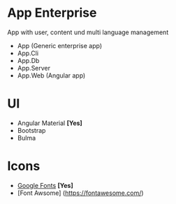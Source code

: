 # App Enterprise

App with user, content und multi language management

* App (Generic enterprise app)
* App.Cli 
* App.Db
* App.Server
* App.Web (Angular app)

# UI
* Angular Material **[Yes]**
* Bootstrap
* Bulma

# Icons
* [Google Fonts](https://fonts.google.com/icons) **[Yes]**
* [Font Awsome] (https://fontawesome.com/)
